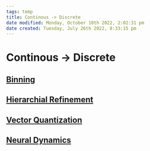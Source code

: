 ```yaml
---
tags: temp
title: Continous -> Discrete
date modified: Monday, October 10th 2022, 2:02:31 pm
date created: Tuesday, July 26th 2022, 8:33:15 pm
---
```


# Continous -> Discrete

## [Binning](Binning.md)

## [Hierarchial Refinement](Hierarchial%20Refinement.md)

## [Vector Quantization](Vector%20Quantization.md)

## [Neural Dynamics](Neural%20Dynamics.md)



